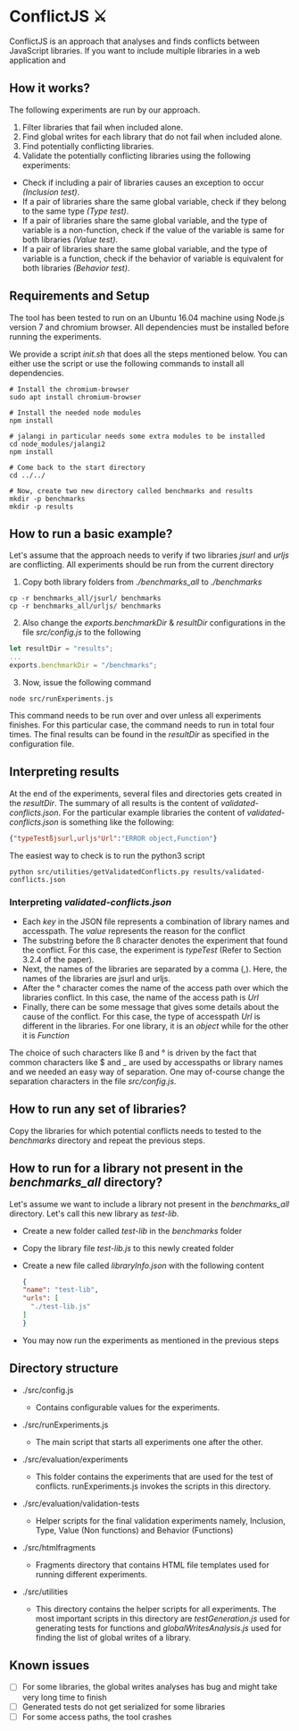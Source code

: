 # ConflictJS ⚔

ConflictJS is an approach that analyses and finds conflicts between JavaScript libraries.
If you want to include multiple libraries in a web application and

## How it works?

The following experiments are run by our approach.

1. Filter libraries that fail when included alone.
2. Find global writes for each library that do not fail when included alone.
3. Find potentially conflicting libraries.
4. Validate the potentially conflicting libraries using the following experiments:

  - Check if including a pair of libraries causes an exception to occur _(Inclusion test)_.
  - If a pair of libraries share the same global variable, check if they belong to the same type _(Type test)_.
  - If a pair of libraries share the same global variable, and the type of variable is a non-function, check if the value of the variable is same for both libraries _(Value test)_.
  - If a pair of libraries share the same global variable, and the type of variable is a function, check if the behavior of variable is equivalent for both libraries _(Behavior test)_.


## Requirements and Setup
The tool has been tested to run on an Ubuntu 16.04 machine using Node.js version 7 and
chromium browser.
All dependencies must be installed before running the experiments.

We provide a script *init.sh* that does all the steps mentioned below. You can
either use the script or use the following commands to install all dependencies.

```shell
# Install the chromium-browser
sudo apt install chromium-browser

# Install the needed node modules
npm install

# jalangi in particular needs some extra modules to be installed
cd node_modules/jalangi2
npm install

# Come back to the start directory
cd ../../

# Now, create two new directory called benchmarks and results
mkdir -p benchmarks
mkdir -p results
```


## How to run a basic example?

Let's assume that the approach needs to verify if two libraries _jsurl_ and _urljs_ are conflicting. All experiments should be run from the current directory
1. Copy both library folders from _./benchmarks_all_ to _./benchmarks_
```shell
cp -r benchmarks_all/jsurl/ benchmarks
cp -r benchmarks_all/urljs/ benchmarks
```
2. Also change the _exports.benchmarkDir_ & _resultDir_ configurations in the file _src/config.js_ to the following

  ```javascript
  let resultDir = "results";
  ...
  exports.benchmarkDir = "/benchmarks";
  ```

3. Now, issue the following command

  ```shell
  node src/runExperiments.js
  ```

This command needs to be run over and over unless all experiments finishes. For this
particular case, the command needs to run in total four times.
The final results can be found in the _resultDir_ as specified in the configuration file.

## Interpreting results

At the end of the experiments, several files and directories gets created in the _resultDir_. The summary of all results is the content of _validated-conflicts.json_. For the particular example libraries the content of _validated-conflicts.json_ is something like the following:

```json
{"typeTestßjsurl,urljs°Url":"ERROR object,Function"}
```

The easiest way to check is to run the python3 script

```shell
python src/utilities/getValidatedConflicts.py results/validated-conflicts.json
```

### Interpreting _validated-conflicts.json_

- Each _key_ in the JSON file represents a combination of library names and accesspath. The _value_ represents the reason for the conflict
- The substring before the ß character denotes the experiment that found the conflict. For this case, the experiment is _typeTest_ (Refer to Section 3.2.4 of the paper).
- Next, the names of the libraries are separated by a comma (,). Here, the names of the libraries are jsurl and urljs.
- After the ° character comes the name of the access path over which the libraries conflict. In this case, the name of the access path is _Url_
- Finally, there can be some message that gives some details about the cause of the conflict. For this case,  the type of accesspath _Url_  is different in the libraries. For one library, it is an _object_ while for the other it is _Function_

The choice of such characters like ß and ° is driven by the fact that common characters
like $ and \_ are used by accesspaths or library names and we needed an easy way of
separation. One may of-course change the separation characters in the file _src/config.js_.

## How to run any set of libraries?

Copy the libraries for which potential conflicts needs to tested to the _benchmarks_ directory and repeat the previous steps.

## How to run for a library not present in the *benchmarks_all* directory?

Let's assume we want to include a library not present in the *benchmarks_all* directory. Let's call this new library as _test-lib_.

- Create a new folder called _test-lib_ in the _benchmarks_ folder
- Copy the library file _test-lib.js_ to this newly created folder
- Create a new file called _libraryInfo.json_ with the following content

  ```json
  {
  "name": "test-lib",
  "urls": [
    "./test-lib.js"
  ]
  }
  ```

- You may now run the experiments as mentioned in the previous steps

## Directory structure

- ./src/config.js

  - Contains configurable values for the experiments.

- ./src/runExperiments.js

  - The main script that starts all experiments one after the other.

- ./src/evaluation/experiments

  - This folder contains the experiments that are used for the test of conflicts. runExperiments.js invokes the scripts in this directory.

- ./src/evaluation/validation-tests

  - Helper scripts for the final validation experiments namely, Inclusion, Type, Value (Non functions) and Behavior (Functions)

- ./src/htmlfragments

  - Fragments directory that contains HTML file templates used for running different experiments.

- ./src/utilities

  - This directory contains the helper scripts for all experiments. The most important scripts in this directory are _testGeneration.js_ used for generating tests for functions and _globalWritesAnalysis.js_ used for finding the list of global writes of a library.

## Known issues

- [ ] For some libraries, the global writes analyses has bug and
might take very long time to finish
- [ ] Generated tests do not get serialized for some libraries
- [ ] For some access paths, the tool crashes
